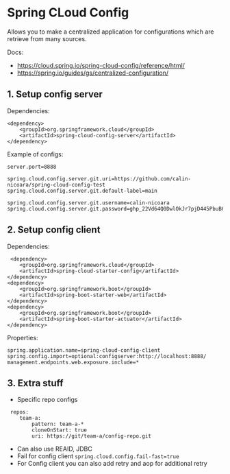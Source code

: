 # Spring CLoud Config

Allows you to make a centralized application for configurations which are retrieve from many sources.

Docs:

- https://cloud.spring.io/spring-cloud-config/reference/html/
- https://spring.io/guides/gs/centralized-configuration/

## 1. Setup config server

Dependencies:
```
<dependency>
    <groupId>org.springframework.cloud</groupId>
    <artifactId>spring-cloud-config-server</artifactId>
</dependency>
```
Example of configs:
```
server.port=8888

spring.cloud.config.server.git.uri=https://github.com/calin-nicoara/spring-cloud-config-test
spring.cloud.config.server.git.default-label=main

spring.cloud.config.server.git.username=calin-nicoara
spring.cloud.config.server.git.password=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
```

## 2. Setup config client

Dependencies:
```
 <dependency>
    <groupId>org.springframework.cloud</groupId>
    <artifactId>spring-cloud-starter-config</artifactId>
</dependency>
<dependency>
    <groupId>org.springframework.boot</groupId>
    <artifactId>spring-boot-starter-web</artifactId>
</dependency>
<dependency>
    <groupId>org.springframework.boot</groupId>
    <artifactId>spring-boot-starter-actuator</artifactId>
</dependency>
```

Properties:
```
spring.application.name=spring-cloud-config-client
spring.config.import=optional:configserver:http://localhost:8888/
management.endpoints.web.exposure.include=*
```

## 3. Extra stuff

* Specific repo configs
```
 repos:
    team-a:
        pattern: team-a-*
        cloneOnStart: true
        uri: https://git/team-a/config-repo.git
```
* Can also use REAID, JDBC
* Fail for config client
``spring.cloud.config.fail-fast=true``
* For Config client you can also add retry and aop for additional retry